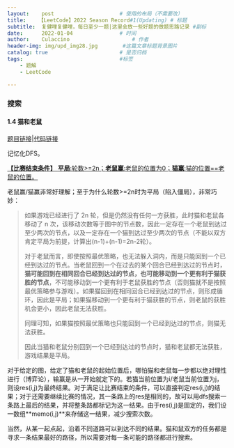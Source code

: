 ```yaml
---
layout:    post   				    # 使用的布局（不需要改）
title:    【LeetCode】2022 Season Record#1(Updating) # 标题 
subtitle:  复健哩复健哩，每日至少一题|这里会放一些好题的做题思路记录 #副标
date:      2022-01-04 				# 时间
author:    Culaccino					# 作者
header-img: img/upd_img28.jpg        #这篇文章标题背景图片
catalog: true 						# 是否归档
tags:								#标签
    - 题解
	- LeetCode

---
```


### 搜索

#### 1.4 猫和老鼠

[题目链接](https://leetcode-cn.com/problems/cat-and-mouse/)|[代码链接](https://github.com/BBBoundary/ACM-XCPC_Wsystem9350/blob/master/LeetCode/Season%231/1.4%20%E7%8C%AB%E5%92%8C%E8%80%81%E9%BC%A0.cpp)

记忆化DFS。

<u>**【比赛结束条件】** **平局**:轮数>=2n；**老鼠赢**:老鼠的位置为0；**猫赢**:猫的位置==老鼠的位置。</u>

老鼠赢/猫赢非常好理解；至于为什么轮数>=2n时为平局（陷入僵局），非常巧妙：

> 如果游戏已经进行了 2n 轮，但是仍然没有任何一方获胜，此时猫和老鼠各移动了 n 次，该移动次数等于图中的节点数，因此一定存在一个老鼠到达过至少两次的节点，以及一定存在一个猫到达过至少两次的节点（不能以双方肯定平局为前提，计算出(n-1)+(n-1)=2n-2轮）。
>
> 对于老鼠而言，即使按照最优策略，也无法躲入洞内，而是只能回到一个已经到达过的节点。当老鼠回到一个在过去的某个回合已经到达过的节点时，**猫可能回到在相同回合已经到达过的节点，也可能移动到一个更有利于猫获胜的节点**，不可能移动到一个更有利于老鼠获胜的节点（否则猫就不是按照最优策略参与游戏）。如果猫回到在相同回合已经到达过的节点，则形成循环，因此是平局；如果猫移动到一个更有利于猫获胜的节点，则老鼠的获胜机会更小，因此老鼠无法获胜。
>
> 同理可知，如果猫按照最优策略也只能回到一个已经到达过的节点，则猫无法获胜。
>
> 因此当猫和老鼠分别回到一个已经到达过的节点时，猫和老鼠都无法获胜，游戏结果是平局。
>

对于给定的图，给定了猫和老鼠的起始位置后，哪怕猫和老鼠每一步都以绝对理性进行（博弈论），输赢是从一开始就定下的。若猫当前位置为i/老鼠当前位置为j，则设res(i,j)为最终结果。对于满足让比赛结束的条件，可以直接判定res(i,j)的结果；对于还需要继续比赛的情况，其一条路上的res是相同的，故可以用dfs搜索一条路上最后的结果，并将整条路都标记为这一结果。由于res(i,j)是固定的，我们设一数组**memo(i,j)**来存储这一结果，减少搜索次数。

当然，从某一起点起，沿着不同道路可以到达不同的结果。猫和鼠双方的任务都是寻求一条结果最好的路径，所以需要对每一条可能的路径都进行搜索。

